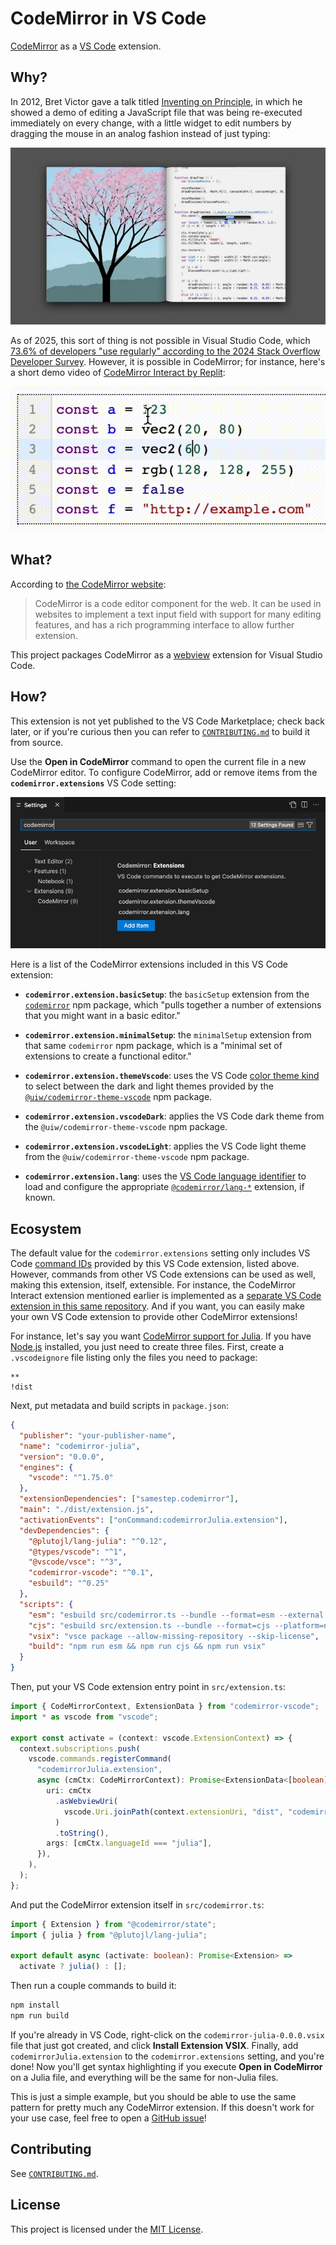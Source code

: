 # CodeMirror in VS Code

[CodeMirror](https://codemirror.net/) as a [VS Code](https://code.visualstudio.com/) extension.

## Why?

In 2012, Bret Victor gave a talk titled [Inventing on Principle](https://youtu.be/PUv66718DII), in which he showed a demo of editing a JavaScript file that was being re-executed immediately on every change, with a little widget to edit numbers by dragging the mouse in an analog fashion instead of just typing:

[![Inventing on Principle](images/bret-victor.png)](https://youtu.be/PUv66718DII?t=252)

As of 2025, this sort of thing is not possible in Visual Studio Code, which [73.6% of developers "use regularly" according to the 2024 Stack Overflow Developer Survey](https://survey.stackoverflow.co/2024/technology#1-integrated-development-environment). However, it is possible in CodeMirror; for instance, here's a short demo video of [CodeMirror Interact by Replit](https://github.com/replit/codemirror-interact):

[![CodeMirror Interact](images/codemirror-interact.gif)](https://user-images.githubusercontent.com/9929523/147966613-270cdece-564f-4906-b6e8-b48975a0d9e2.mp4)

## What?

According to [the CodeMirror website](https://codemirror.net/):

> CodeMirror is a code editor component for the web. It can be used in websites to implement a text input field with support for many editing features, and has a rich programming interface to allow further extension.

This project packages CodeMirror as a [webview](https://code.visualstudio.com/api/extension-guides/webview) extension for Visual Studio Code.

## How?

This extension is not yet published to the VS Code Marketplace; check back later, or if you're curious then you can refer to [`CONTRIBUTING.md`](CONTRIBUTING.md) to build it from source.

Use the **Open in CodeMirror** command to open the current file in a new CodeMirror editor. To configure CodeMirror, add or remove items from the **`codemirror.extensions`** VS Code setting:

![VS Code setting for CodeMirror extensions](images/settings.png)

Here is a list of the CodeMirror extensions included in this VS Code extension:

- **`codemirror.extension.basicSetup`**: the `basicSetup` extension from the [`codemirror`](https://github.com/codemirror/basic-setup/tree/86f3699347713440e5b1a50b6a98d82963335d50) npm package, which "pulls together a number of extensions that you might want in a basic editor."

- **`codemirror.extension.minimalSetup`**: the `minimalSetup` extension from that same `codemirror` npm package, which is a "minimal set of extensions to create a functional editor."

- **`codemirror.extension.themeVscode`**: uses the VS Code [color theme kind](https://code.visualstudio.com/api/references/vscode-api#ColorThemeKind) to select between the dark and light themes provided by the [`@uiw/codemirror-theme-vscode`](https://www.npmjs.com/package/@uiw/codemirror-theme-vscode/v/4.23.10) npm package.

- **`codemirror.extension.vscodeDark`**: applies the VS Code dark theme from the `@uiw/codemirror-theme-vscode` npm package.

- **`codemirror.extension.vscodeLight`**: applies the VS Code light theme from the `@uiw/codemirror-theme-vscode` npm package.

- **`codemirror.extension.lang`**: uses the [VS Code language identifier](https://code.visualstudio.com/docs/languages/identifiers) to load and configure the appropriate [`@codemirror/lang-*`](https://www.npmjs.com/org/codemirror) extension, if known.

## Ecosystem

The default value for the `codemirror.extensions` setting only includes VS Code [command IDs](https://code.visualstudio.com/api/extension-guides/command) provided by this VS Code extension, listed above. However, commands from other VS Code extensions can be used as well, making this extension, itself, extensible. For instance, the CodeMirror Interact extension mentioned earlier is implemented as a [separate VS Code extension in this same repository](packages/codemirror-interact). And if you want, you can easily make your own VS Code extension to provide other CodeMirror extensions!

For instance, let's say you want [CodeMirror support for Julia](https://www.npmjs.com/package/@plutojl/lang-julia/v/0.12.1). If you have [Node.js](https://nodejs.org/) installed, you just need to create three files. First, create a `.vscodeignore` file listing only the files you need to package:

```
**
!dist
```

Next, put metadata and build scripts in `package.json`:

```json
{
  "publisher": "your-publisher-name",
  "name": "codemirror-julia",
  "version": "0.0.0",
  "engines": {
    "vscode": "^1.75.0"
  },
  "extensionDependencies": ["samestep.codemirror"],
  "main": "./dist/extension.js",
  "activationEvents": ["onCommand:codemirrorJulia.extension"],
  "devDependencies": {
    "@plutojl/lang-julia": "^0.12",
    "@types/vscode": "^1",
    "@vscode/vsce": "^3",
    "codemirror-vscode": "^0.1",
    "esbuild": "^0.25"
  },
  "scripts": {
    "esm": "esbuild src/codemirror.ts --bundle --format=esm --external:@codemirror --external:@lezer --outdir=dist",
    "cjs": "esbuild src/extension.ts --bundle --format=cjs --platform=node --external:vscode --outdir=dist",
    "vsix": "vsce package --allow-missing-repository --skip-license",
    "build": "npm run esm && npm run cjs && npm run vsix"
  }
}
```

Then, put your VS Code extension entry point in `src/extension.ts`:

```typescript
import { CodeMirrorContext, ExtensionData } from "codemirror-vscode";
import * as vscode from "vscode";

export const activate = (context: vscode.ExtensionContext) => {
  context.subscriptions.push(
    vscode.commands.registerCommand(
      "codemirrorJulia.extension",
      async (cmCtx: CodeMirrorContext): Promise<ExtensionData<[boolean]>> => ({
        uri: cmCtx
          .asWebviewUri(
            vscode.Uri.joinPath(context.extensionUri, "dist", "codemirror.js"),
          )
          .toString(),
        args: [cmCtx.languageId === "julia"],
      }),
    ),
  );
};
```

And put the CodeMirror extension itself in `src/codemirror.ts`:

```typescript
import { Extension } from "@codemirror/state";
import { julia } from "@plutojl/lang-julia";

export default async (activate: boolean): Promise<Extension> =>
  activate ? julia() : [];
```

Then run a couple commands to build it:

```sh
npm install
npm run build
```

If you're already in VS Code, right-click on the `codemirror-julia-0.0.0.vsix` file that just got created, and click **Install Extension VSIX**. Finally, add `codemirrorJulia.extension` to the `codemirror.extensions` setting, and you're done! Now you'll get syntax highlighting if you execute **Open in CodeMirror** on a Julia file, and everything will be the same for non-Julia files.

This is just a simple example, but you should be able to use the same pattern for pretty much any CodeMirror extension. If this doesn't work for your use case, feel free to open a [GitHub issue](https://github.com/samestep/codemirror-vscode/issues)!

## Contributing

See [`CONTRIBUTING.md`](CONTRIBUTING.md).

## License

This project is licensed under the [MIT License](https://en.wikipedia.org/wiki/MIT_License).
